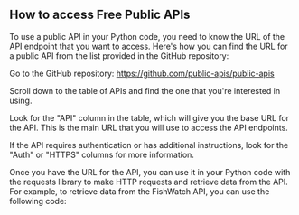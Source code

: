 ## How to access Free Public APIs
To use a public API in your Python code, you need to know the URL of the API endpoint that you want to access. Here's how you can find the URL for a public API from the list provided in the GitHub repository:

Go to the GitHub repository: https://github.com/public-apis/public-apis

Scroll down to the table of APIs and find the one that you're interested in using.

Look for the "API" column in the table, which will give you the base URL for the API. This is the main URL that you will use to access the API endpoints.

If the API requires authentication or has additional instructions, look for the "Auth" or "HTTPS" columns for more information.

Once you have the URL for the API, you can use it in your Python code with the requests library to make HTTP requests and retrieve data from the API.
For example, to retrieve data from the FishWatch API, you can use the following code:
